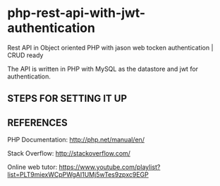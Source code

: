 # php-rest-api-with-jwt-authentication
Rest API in Object oriented PHP with jason web tocken authentication | CRUD ready

The API is written in PHP with MySQL as the datastore and jwt for authentication.

## STEPS FOR SETTING IT UP


## REFERENCES

PHP Documentation: http://php.net/manual/en/

Stack Overflow: http://stackoverflow.com/

Online web tutor: https://www.youtube.com/playlist?list=PLT9miexWCpPWgAI1UMj5wTes9zpxc9EGP
